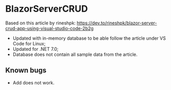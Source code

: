# BlazorServerCRUD

Based on this article by rineshpk: <https://dev.to/rineshpk/blazor-server-crud-app-using-visual-studio-code-2b2g>

* Updated with in-memory database to be able follow the article under VS Code for Linux;
* Updated for .NET 7.0;
* Database does not contain all sample data from the article.

## Known bugs

* Add does not work.
